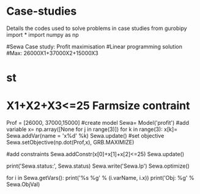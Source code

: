 # Case-studies
Details the codes used to solve problems in case studies
from gurobipy import *
import numpy as np

#Sewa Case study: Profit maximisation
#Linear programming solution
#Max: 26000X1+37000X2+15000X3
#             st
#       X1+X2+X3<=25      Farmsize contraint

Prof = [26000, 37000,15000]
#create model
Sewa= Model('profit')
#add variable
x= np.array([None for j in range(3)])
for k in range(3):
    x[k]= Sewa.addVar(name = 'x%d' %k)
Sewa.update()
#set objective
Sewa.setObjective(np.dot(Prof,x), GRB.MAXIMIZE)

#add constraints
Sewa.addConstr(x[0]+x[1]+x[2]<=25)
Sewa.update()

print('Sewa.status:', Sewa.status)
Sewa.write('Sewa.lp')
Sewa.optimize()

for i in Sewa.getVars():
    print('%s %g' % (i.varName, i.x))
print('Obj: %g' % Sewa.ObjVal)

